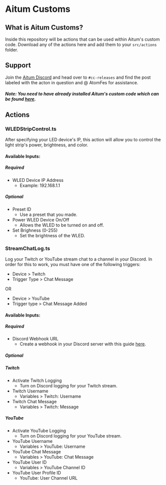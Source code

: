 # Aitum Customs

## What is Aitum Customs?
Inside this repository will be actions that can be used within Aitum's custom code. Download any of the actions here and add them to your `src/actions` folder.

## Support
Join the [Aitum Discord](https://aitum.tv/discord) and head over to `#cc-releases` and find the post labeled with the acton in question and @ AtomFes for assistance.

#### *Note: You need to have already installed Aitum's custom code which can be found [here](https://github.com/Aitum/aitum-cc).*

## Actions
### WLEDStripControl.ts
After specifying your LED device's IP, this action will allow you to control the light strip's power, brightness, and color.

#### Available Inputs:

##### Required
- WLED Device IP Address
    - Example: 192.168.1.1

##### Optional
- Preset ID
    - Use a preset that you made.
- Power WLED Device On/Off
    - Allows the WLED to be turned on and off.
- Set Brighness (0-255)
    - Set the brightness of the WLED.
### StreamChatLog.ts
Log your Twitch or YouTube stream chat to a channel in your Discord. In order for this to work, you must have one of the following triggers:
- Device > Twitch
- Trigger Type > Chat Message

OR

- Device > YouTube
- Trigger type > Chat Message Added

#### Available Inputs:

##### Required
- Discord Webhook URL
    - Create a webhook in your Discord server with this guide [here](https://support.discord.com/hc/en-us/articles/228383668-Intro-to-Webhooks).

##### Optional

##### Twitch
- Activate Twitch Logging
    - Turn on Discord logging for your Twitch stream.
- Twitch Username
    - Variables > Twitch: Username
- Twitch Chat Message
    - Variables > Twitch: Message

##### YouTube
- Activate YouTube Logging
    - Turn on Discord logging for your YouTube stream.
- YouTube Username
    - Variables > YouTube: Username
- YouTube Chat Message
    - Variables > YouTube: Chat Message
- YouTube User ID
    - Variables > YouTube Channel ID
- YouTube User Profile ID
    - YouTube: User Channel URL